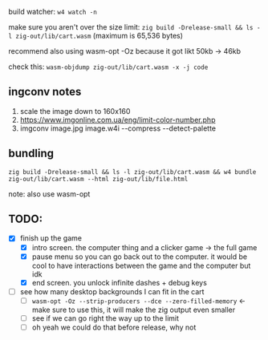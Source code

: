 build watcher: `w4 watch -n`

make sure you aren't over the size limit:
`zig build -Drelease-small && ls -l zig-out/lib/cart.wasm`
(maximum is 65,536 bytes)

recommend also using wasm-opt -Oz because it got likt 50kb → 46kb

check this: `wasm-objdump zig-out/lib/cart.wasm -x -j code`

## ingconv notes

1. scale the image down to 160x160
2. https://www.imgonline.com.ua/eng/limit-color-number.php
3. imgconv image.jpg image.w4i --compress --detect-palette

## bundling

```
zig build -Drelease-small && ls -l zig-out/lib/cart.wasm && w4 bundle zig-out/lib/cart.wasm --html zig-out/lib/file.html
```

note: also use wasm-opt

## TODO:

- [x] finish up the game
  - [x] intro screen. the computer thing and a clicker game → the full game
  - [x] pause menu so you can go back out to the computer. it would be cool to
        have interactions between the game and the computer but idk
  - [x] end screen. you unlock infinite dashes + debug keys
- [ ] see how many desktop backgrounds I can fit in the cart
  - [ ] `wasm-opt -Oz --strip-producers --dce --zero-filled-memory` ← make sure
        to use this, it will make the zig output even smaller
  - [ ] see if we can go right the way up to the limit
  - [ ] oh yeah we could do that before release, why not